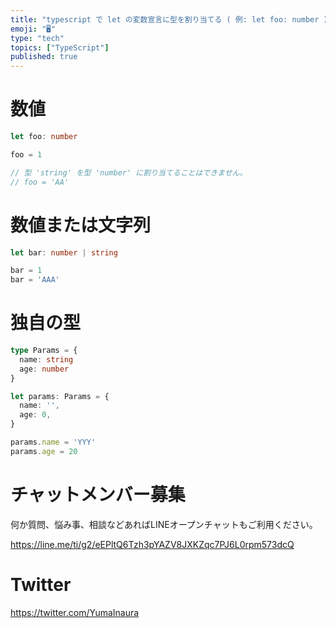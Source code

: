```yaml
---
title: "typescript で let の変数宣言に型を割り当てる ( 例: let foo: number )"
emoji: "🖥"
type: "tech"
topics: ["TypeScript"]
published: true
---
```


# 数値

```ts
let foo: number

foo = 1

// 型 'string' を型 'number' に割り当てることはできません。
// foo = 'AA'
```

# 数値または文字列

```ts
let bar: number | string

bar = 1
bar = 'AAA'
```

# 独自の型

```ts
type Params = {
  name: string
  age: number
}

let params: Params = {
  name: '',
  age: 0,
}

params.name = 'YYY'
params.age = 20
```


# チャットメンバー募集


何か質問、悩み事、相談などあればLINEオープンチャットもご利用ください。

https://line.me/ti/g2/eEPltQ6Tzh3pYAZV8JXKZqc7PJ6L0rpm573dcQ


# Twitter

https://twitter.com/YumaInaura


